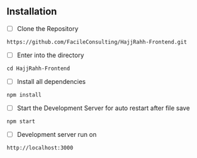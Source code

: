 ## Installation

- [ ] Clone the Repository
```
https://github.com/FacileConsulting/HajjRahh-Frontend.git
```
- [ ] Enter into the directory
```
cd HajjRahh-Frontend
```
- [ ] Install all dependencies
```
npm install
```
- [ ] Start the Development Server for auto restart after file save
```
npm start
```
- [ ] Development server run on
```
http://localhost:3000
```